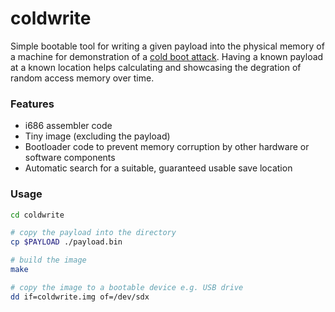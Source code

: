 coldwrite
===
Simple bootable tool for writing a given payload into the physical memory of a machine for demonstration of a [cold boot attack].
Having a known payload at a known location helps calculating and showcasing the degration of random access memory over time.

### Features
* i686 assembler code
* Tiny image (excluding the payload)
* Bootloader code to prevent memory corruption by other hardware or software components
* Automatic search for a suitable, guaranteed usable save location

### Usage
```bash
cd coldwrite

# copy the payload into the directory
cp $PAYLOAD ./payload.bin

# build the image
make

# copy the image to a bootable device e.g. USB drive
dd if=coldwrite.img of=/dev/sdx
```

[cold boot attack]: https://en.wikipedia.org/wiki/Cold_boot_attack
